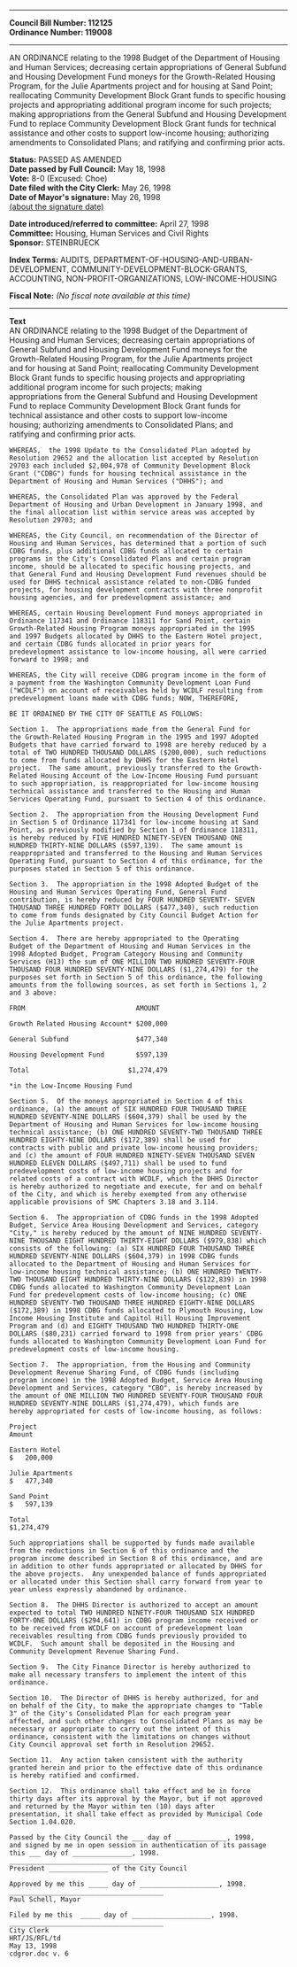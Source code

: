 * * * * *  
  
**Council Bill Number: [](#h0)[](#h2)112125**   
**Ordinance Number: 119008**  
  
* * * * *  
  
AN ORDINANCE relating to the 1998 Budget of the Department of Housing and Human Services; decreasing certain appropriations of General Subfund and Housing Development Fund moneys for the Growth-Related Housing Program, for the Julie Apartments project and for housing at Sand Point; reallocating Community Development Block Grant funds to specific housing projects and appropriating additional program income for such projects; making appropriations from the General Subfund and Housing Development Fund to replace Community Development Block Grant funds for technical assistance and other costs to support low-income housing; authorizing amendments to Consolidated Plans; and ratifying and confirming prior acts.  
  
**Status:** PASSED AS AMENDED   
**Date passed by Full Council:** May 18, 1998   
**Vote:** 8-0 (Excused: Choe)   
**Date filed with the City Clerk:** May 26, 1998   
**Date of Mayor's signature:** May 26, 1998   
[(about the signature date)](/~public/approvaldate.htm)   
  
  
**Date introduced/referred to committee:** April 27, 1998   
**Committee:** Housing, Human Services and Civil Rights   
**Sponsor:** STEINBRUECK   
  
**Index Terms:** AUDITS, DEPARTMENT-OF-HOUSING-AND-URBAN-DEVELOPMENT, COMMUNITY-DEVELOPMENT-BLOCK-GRANTS, ACCOUNTING, NON-PROFIT-ORGANIZATIONS, LOW-INCOME-HOUSING  
  
**Fiscal Note:** *(No fiscal note available at this time)*  
  
* * * * *  
  
**Text**  
    AN ORDINANCE relating to the 1998 Budget of the Department of  
    Housing and Human Services; decreasing certain appropriations of  
    General Subfund and Housing Development Fund moneys for the  
    Growth-Related Housing Program, for the Julie Apartments project  
    and for housing at Sand Point; reallocating Community Development  
    Block Grant funds to specific housing projects and appropriating  
    additional program income for such projects; making  
    appropriations from the General Subfund and Housing Development  
    Fund to replace Community Development Block Grant funds for  
    technical assistance and other costs to support low-income  
    housing; authorizing amendments to Consolidated Plans; and  
    ratifying and confirming prior acts.  
  
    WHEREAS,  the 1998 Update to the Consolidated Plan adopted by  
    Resolution 29652 and the allocation list accepted by Resolution  
    29703 each included $2,004,978 of Community Development Block  
    Grant ("CDBG") funds for housing technical assistance in the  
    Department of Housing and Human Services ("DHHS"); and  
  
    WHEREAS, the Consolidated Plan was approved by the Federal  
    Department of Housing and Urban Development in January 1998, and  
    the final allocation list within service areas was accepted by  
    Resolution 29703; and  
  
    WHEREAS, the City Council, on recommendation of the Director of  
    Housing and Human Services, has determined that a portion of such  
    CDBG funds, plus additional CDBG funds allocated to certain  
    programs in the City's Consolidated Plans and certain program  
    income, should be allocated to specific housing projects, and  
    that General Fund and Housing Development Fund revenues should be  
    used for DHHS technical assistance related to non-CDBG funded  
    projects, for housing development contracts with three nonprofit  
    housing agencies, and for predevelopment assistance; and  
  
    WHEREAS, certain Housing Development Fund moneys appropriated in  
    Ordinance 117341 and Ordinance 118311 for Sand Point, certain  
    Growth-Related Housing Program moneys appropriated in the 1995  
    and 1997 Budgets allocated by DHHS to the Eastern Hotel project,  
    and certain CDBG funds allocated in prior years for  
    predevelopment assistance to low-income housing, all were carried  
    forward to 1998; and  
  
    WHEREAS, the City will receive CDBG program income in the form of  
    a payment from the Washington Community Development Loan Fund  
    ("WCDLF") on account of receivables held by WCDLF resulting from  
    predevelopment loans made with CDBG funds; NOW, THEREFORE,  
  
    BE IT ORDAINED BY THE CITY OF SEATTLE AS FOLLOWS:  
  
    Section 1.  The appropriations made from the General Fund for  
    the Growth-Related Housing Program in the 1995 and 1997 Adopted  
    Budgets that have carried forward to 1998 are hereby reduced by a  
    total of TWO HUNDRED THOUSAND DOLLARS ($200,000), such reductions  
    to come from funds allocated by DHHS for the Eastern Hotel  
    project.  The same amount, previously transferred to the Growth-  
    Related Housing Account of the Low-Income Housing Fund pursuant  
    to such appropriation, is reappropriated for low-income housing  
    technical assistance and transferred to the Housing and Human  
    Services Operating Fund, pursuant to Section 4 of this ordinance.  
  
    Section 2.  The appropriation from the Housing Development Fund  
    in Section 5 of Ordinance 117341 for low-income housing at Sand  
    Point, as previously modified by Section 1 of Ordinance 118311,  
    is hereby reduced by FIVE HUNDRED NINETY-SEVEN THOUSAND ONE  
    HUNDRED THIRTY-NINE DOLLARS ($597,139).  The same amount is  
    reappropriated and transferred to the Housing and Human Services  
    Operating Fund, pursuant to Section 4 of this ordinance, for the  
    purposes stated in Section 5 of this ordinance.  
  
    Section 3.  The appropriation in the 1998 Adopted Budget of the  
    Housing and Human Services Operating Fund, General Fund  
    contribution, is hereby reduced by FOUR HUNDRED SEVENTY- SEVEN  
    THOUSAND THREE HUNDRED FORTY DOLLARS ($477,340), such reduction  
    to come from funds designated by City Council Budget Action for  
    the Julie Apartments project.  
  
    Section 4.  There are hereby appropriated to the Operating  
    Budget of the Department of Housing and Human Services in the  
    1998 Adopted Budget, Program Category Housing and Community  
    Services (H13) the sum of ONE MILLION TWO HUNDRED SEVENTY-FOUR  
    THOUSAND FOUR HUNDRED SEVENTY-NINE DOLLARS ($1,274,479) for the  
    purposes set forth in Section 5 of this ordinance, the following  
    amounts from the following sources, as set forth in Sections 1, 2  
    and 3 above:  
  
    FROM                            AMOUNT  
  
    Growth Related Housing Account* $200,000  
  
    General Subfund                 $477,340  
  
    Housing Development Fund        $597,139  
  
    Total                         $1,274,479  
  
    *in the Low-Income Housing Fund  
  
    Section 5.  Of the moneys appropriated in Section 4 of this  
    ordinance, (a) the amount of SIX HUNDRED FOUR THOUSAND THREE  
    HUNDRED SEVENTY-NINE DOLLARS ($604,379) shall be used by the  
    Department of Housing and Human Services for low-income housing  
    technical assistance; (b) ONE HUNDRED SEVENTY-TWO THOUSAND THREE  
    HUNDRED EIGHTY-NINE DOLLARS ($172,389) shall be used for  
    contracts with public and private low-income housing providers;  
    and (c) the amount of FOUR HUNDRED NINETY-SEVEN THOUSAND SEVEN  
    HUNDRED ELEVEN DOLLARS ($497,711) shall be used to fund  
    predevelopment costs of low-income housing projects and for  
    related costs of a contract with WCDLF, which the DHHS Director  
    is hereby authorized to negotiate and execute, for and on behalf  
    of the City, and which is hereby exempted from any otherwise  
    applicable provisions of SMC Chapters 3.18 and 3.114.  
  
    Section 6.  The appropriation of CDBG funds in the 1998 Adopted  
    Budget, Service Area Housing Development and Services, category  
    "City," is hereby reduced by the amount of NINE HUNDRED SEVENTY-  
    NINE THOUSAND EIGHT HUNDRED THIRTY-EIGHT DOLLARS ($979,838) which  
    consists of the following: (a) SIX HUNDRED FOUR THOUSAND THREE  
    HUNDRED SEVENTY-NINE DOLLARS ($604,379) in 1998 CDBG funds  
    allocated to the Department of Housing and Human Services for  
    low-income housing technical assistance; (b) ONE HUNDRED TWENTY-  
    TWO THOUSAND EIGHT HUNDRED THIRTY-NINE DOLLARS ($122,839) in 1998  
    CDBG funds allocated to Washington Community Development Loan  
    Fund for predevelopment costs of low-income housing; (c) ONE  
    HUNDRED SEVENTY-TWO THOUSAND THREE HUNDRED EIGHTY-NINE DOLLARS  
    ($172,389) in 1998 CDBG funds allocated to Plymouth Housing, Low  
    Income Housing Institute and Capitol Hill Housing Improvement  
    Program and (d) and EIGHTY THOUSAND TWO HUNDRED THIRTY-ONE  
    DOLLARS ($80,231) carried forward to 1998 from prior years' CDBG  
    funds allocated to Washington Community Development Loan Fund for  
    predevelopment costs of low-income housing.  
  
    Section 7.  The appropriation, from the Housing and Community  
    Development Revenue Sharing Fund, of CDBG funds (including  
    program income) in the 1998 Adopted Budget, Service Area Housing  
    Development and Services, category "CBO", is hereby increased by  
    the amount of ONE MILLION TWO HUNDRED SEVENTY-FOUR THOUSAND FOUR  
    HUNDRED SEVENTY-NINE DOLLARS ($1,274,479), which funds are  
    hereby appropriated for costs of low-income housing, as follows:  
  
    Project  
    Amount  
  
    Eastern Hotel  
    $   200,000  
  
    Julie Apartments  
    $   477,340  
  
    Sand Point  
    $   597,139  
  
    Total  
    $1,274,479  
  
    Such appropriations shall be supported by funds made available  
    from the reductions in Section 6 of this ordinance and the  
    program income described in Section 8 of this ordinance, and are  
    in addition to other funds appropriated or allocated by DHHS for  
    the above projects.  Any unexpended balance of funds appropriated  
    or allocated under this Section shall carry forward from year to  
    year unless expressly abandoned by ordinance.  
  
    Section 8.  The DHHS Director is authorized to accept an amount  
    expected to total TWO HUNDRED NINETY-FOUR THOUSAND SIX HUNDRED  
    FORTY-ONE DOLLARS ($294,641) in CDBG program income received or  
    to be received from WCDLF on account of predevelopment loan  
    receivables resulting from CDBG funds previously provided to  
    WCDLF.  Such amount shall be deposited in the Housing and  
    Community Development Revenue Sharing Fund.  
  
    Section 9.  The City Finance Director is hereby authorized to  
    make all necessary transfers to implement the intent of this  
    ordinance.  
  
    Section 10.  The Director of DHHS is hereby authorized, for and  
    on behalf of the City, to make the appropriate changes to "Table  
    3" of the City's Consolidated Plan for each program year  
    affected, and such other changes to Consolidated Plans as may be  
    necessary or appropriate to carry out the intent of this  
    ordinance, consistent with the limitations on changes without  
    City Council approval set forth in Resolution 29652.  
  
    Section 11.  Any action taken consistent with the authority  
    granted herein and prior to the effective date of this ordinance  
    is hereby ratified and confirmed.  
  
    Section 12.  This ordinance shall take effect and be in force  
    thirty days after its approval by the Mayor, but if not approved  
    and returned by the Mayor within ten (10) days after  
    presentation, it shall take effect as provided by Municipal Code  
    Section 1.04.020.  
  
    Passed by the City Council the ___ day of _____________, 1998,  
    and signed by me in open session in authentication of its passage  
    this ___ day of _______________, 1998.  
    _______________________________________  
    President _______________ of the City Council  
  
    Approved by me this _____ day of ____________________, 1998.  
    _______________________________________  
    Paul Schell, Mayor  
  
    Filed by me this  _____ day of ____________________, 1998.  
    _______________________________________  
    City Clerk  
    HRT/JS/RFL/td  
    May 13, 1998  
    cdgror.doc v. 6  
